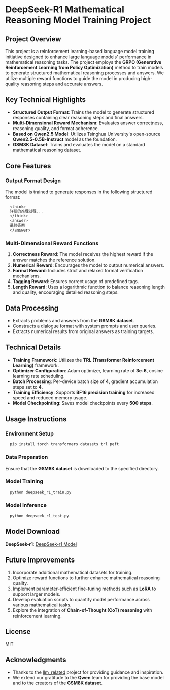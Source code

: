 # DeepSeek-R1 Mathematical Reasoning Model Training Project

## Project Overview
This project is a reinforcement learning-based language model training initiative designed to enhance large language models' performance in mathematical reasoning tasks. The project employs the **GRPO (Generative Reinforcement Learning from Policy Optimization)** method to train models to generate structured mathematical reasoning processes and answers. We utilize multiple reward functions to guide the model in producing high-quality reasoning steps and accurate answers.

## Key Technical Highlights
- **Structured Output Format**: Trains the model to generate structured responses containing clear reasoning steps and final answers.
- **Multi-Dimensional Reward Mechanism**: Evaluates answer correctness, reasoning quality, and format adherence.
- **Based on Qwen2.5 Model**: Utilizes Tsinghua University's open-source **Qwen2.5-0.5B-Instruct** model as the foundation.
- **GSM8K Dataset**: Trains and evaluates the model on a standard mathematical reasoning dataset.

## Core Features

### Output Format Design
The model is trained to generate responses in the following structured format:
```bash  
  <think>
  详细的推理过程...
  </think>
  <answer>
  最终答案
  </answer>
```

### Multi-Dimensional Reward Functions
1. **Correctness Reward**: The model receives the highest reward if the answer matches the reference solution.
2. **Numerical Reward**: Encourages the model to output numerical answers.
3. **Format Reward**: Includes strict and relaxed format verification mechanisms.
4. **Tagging Reward**: Ensures correct usage of predefined tags.
5. **Length Reward**: Uses a logarithmic function to balance reasoning length and quality, encouraging detailed reasoning steps.

## Data Processing
- Extracts problems and answers from the **GSM8K dataset**.
- Constructs a dialogue format with system prompts and user queries.
- Extracts numerical results from original answers as training targets.

## Technical Details
- **Training Framework**: Utilizes the **TRL (Transformer Reinforcement Learning)** framework.
- **Optimizer Configuration**: Adam optimizer, learning rate of **3e-6**, cosine learning rate scheduling.
- **Batch Processing**: Per-device batch size of **4**, gradient accumulation steps set to **4**.
- **Training Efficiency**: Supports **BF16 precision training** for increased speed and reduced memory usage.
- **Model Checkpointing**: Saves model checkpoints every **500 steps**.

## Usage Instructions

### Environment Setup

```bash
  pip install torch transformers datasets trl peft
```

### Data Preparation

Ensure that the **GSM8K dataset** is downloaded to the specified directory.

### Model Training

```bash   
  python deepseek_r1_train.py
```

### Model Inference

```bash    
  python deepseek_r1_test.py
```

## Model Download
**DeepSeek-r1**: [DeepSeek-r1 Model](https://huggingface.co/lation/DeepSeek-r1/tree/main)

## Future Improvements
1. Incorporate additional mathematical datasets for training.
2. Optimize reward functions to further enhance mathematical reasoning quality.
3. Implement parameter-efficient fine-tuning methods such as **LoRA** to support larger models.
4. Develop evaluation scripts to quantify model performance across various mathematical tasks.
5. Explore the integration of **Chain-of-Thought (CoT) reasoning** with reinforcement learning.

## License
MIT

## Acknowledgments
- Thanks to the [llm_related](https://github.com/wyf3/llm_related/tree/main) project for providing guidance and inspiration.
- We extend our gratitude to the **Qwen** team for providing the base model and to the creators of the **GSM8K dataset**.


